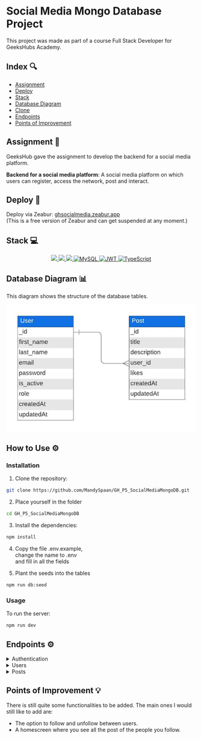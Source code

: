 # Social Media Mongo Database Project

This project was made as part of a course Full Stack Developer for GeeksHubs Academy.

## Index 🔍

- [Assignment](#assignment-)
- [Deploy](#deploy)
- [Stack](#stack)
- [Database Diagram](#database-diagram)
- [Clone](#clone)
- [Endpoints](#endpoints)
- [Points of Improvement](#points-of-improvement)

## Assignment 📝

GeeksHub gave the assignment to develop the backend for a social media platform.

**Backend for a social media platform**: A social media platform on which users can register, access the network, post and interact.

## Deploy 💫

Deploy via Zeabur: [ghsocialmedia.zeabur.app](https://ghsocialmedia.zeabur.app/) <br>
(This is a free version of Zeabur and can get suspended at any moment.)

## Stack 💻

<div align="center">
<a href="https://www.expressjs.com/">
    <img src= "https://img.shields.io/badge/express.js-%23404d59.svg?style=for-the-badge&logo=express&logoColor=%2361DAFB"/>
</a>
<a href="https://nodejs.org/es/">
    <img src= "https://img.shields.io/badge/node.js-026E00?style=for-the-badge&logo=node.js&logoColor=white"/>
</a>
<a href="https://developer.mozilla.org/es/docs/Web/JavaScript">
    <img src= "https://img.shields.io/badge/javascipt-EFD81D?style=for-the-badge&logo=javascript&logoColor=black"/>
</a>
<a href="https://www.mongodb.com/">
    <img src="https://img.shields.io/badge/MongoDB-%234ea94b.svg?style=for-the-badge&logo=mongodb&logoColor=white" alt="MySQL" />
</a>
<a href="">
    <img src="https://img.shields.io/badge/JWT-000000?style=for-the-badge&logo=jsonwebtokens&logoColor=white" alt="JWT" />
</a>
<a href="">
    <img src="https://img.shields.io/badge/bcrypt-3178C6?style=for-the-badge&" alt="TypeScript" />
</a>
 </div>

## Database Diagram 📊

This diagram shows the structure of the database tables.

![Database Diagram](./img/diagram-social-media.jpeg)

## How to Use ⚙️

### Installation

1. Clone the repository:

```sh
git clone https://github.com/MandySpaan/GH_P5_SocialMediaMongoDB.git
```

2. Place yourself in the folder

```sh
cd GH_P5_SocialMediaMongoDB
```

3. Install the dependencies:

```sh
npm install
```

4. Copy the file .env.example, </br>
   change the name to .env </br>
   and fill in all the fields

5. Plant the seeds into the tables

```sh
npm run db:seed
```

### Usage

To run the server:

```sh
npm run dev
```

## Endpoints ⚙️

<details>
<summary>Authentication</summary>

| Method |        URI         |            Action             |             Auth              |                                               Body                                                |
| :----: | :----------------: | :---------------------------: | :---------------------------: | :-----------------------------------------------------------------------------------------------: |
|  POST  | /api/auth/register |      Register a new user      | <center>N/A (public)</center> | `{ "username": "yourUsername", "email": "youremail@email.com",`<br>`"password": "yourPassword" }` |
|  POST  |  /api/auth/login   | Login a user and return a JWT | <center>N/A (public)</center> |               `{ "email": "youremail@email.com",`<br>`"password": "yourPassword" }`               |

</details>

<details>
<summary>Users</summary>

| Method |          URI           |            Action            |             Auth              |                                                              Body                                                              |
| :----: | :--------------------: | :--------------------------: | :---------------------------: | :----------------------------------------------------------------------------------------------------------------------------: |
|  GET   |       /api/users       |        View all users        |     Token (isSuperAdmin)      |                                                      <center>N/A</center>                                                      |
|  GET   |   /api/users/profile   |  View your own user profile  |         Token (user)          |                                                      <center>N/A</center>                                                      |
|  GET   | /api/users/profile/:id | View user profile by user id | <center>N/A (public)</center> |                                                      <center>N/A</center>                                                      |
|  PUT   |   /api/users/profile   |     Update user profile      |         Token (user)          | `{ "first_name": "newFirstName",`<br>`"last_name": "newLastName",`<br>` "email": "newEmail",`<br>`"password": "newPassword" }` |

</details>

<details>
<summary>Posts</summary>

| Method |         URI          |             Action              |          Permissions          |                                  Body                                   |
| :----: | :------------------: | :-----------------------------: | :---------------------------: | :---------------------------------------------------------------------: |
|  POST  |      /api/posts      |           Create post           |         Token (user)          |    `{ "title": "postTitle",`<br>`"description": "postDescription" }`    |
| DELETE | /api/posts/admin/:id |     Delete post by post id      |     Token (isSuperAdmin)      |                          <center>N/A</center>                           |
| DELETE |    /api/posts/:id    | Delete your own post by post id |         Token (user)          |                          <center>N/A</center>                           |
|  PUT   | /api/posts/like/:id  |      Like post by post id       |         Token (user)          |                          <center>N/A</center>                           |
|  PUT   |    /api/posts/:id    | Update your own post by post id |         Token (user)          | `{ "title": "newPostTitle",`<br>`"description": "newPostDescription" }` |
|  GET   |    /api/posts/own    |       View your own posts       |         Token (user)          |                          <center>N/A</center>                           |
|  GET   |     /api/posts/      |         View all posts          | <center>N/A (public)</center> |                          <center>N/A</center>                           |
|  GET   | /api/posts/user/:id  |      View post by user id       | <center>N/A (public)</center> |                          <center>N/A</center>                           |
|  GET   |    /api/posts/:id    |      View post by post id       | <center>N/A (public)</center> |                          <center>N/A</center>                           |

</details>

## Points of Improvement 💡

There is still quite some functionalities to be added. The main ones I would still like to add are:

- The option to follow and unfollow between users.
- A homescreen where you see all the post of the people you follow.
